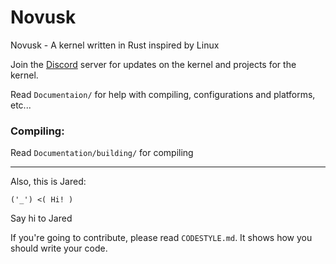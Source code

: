 # Novusk

Novusk - A kernel written in Rust inspired by Linux

Join the [Discord](https://discord.gg/hcVcCugVFP) server for updates on the kernel and projects for the kernel.

Read ``Documentaion/`` for help with compiling, configurations and platforms, etc...

### Compiling:

Read ``Documentation/building/`` for compiling

---

Also, this is Jared:
```commandline
('_') <( Hi! )
```

Say hi to Jared

If you're going to contribute, please read ``CODESTYLE.md``. It shows how you should write your code.
